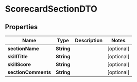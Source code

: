 

# ScorecardSectionDTO


## Properties

| Name | Type | Description | Notes |
|------------ | ------------- | ------------- | -------------|
|**sectionName** | **String** |  |  [optional] |
|**skillTitle** | **String** |  |  [optional] |
|**skillScore** | **String** |  |  [optional] |
|**sectionComments** | **String** |  |  [optional] |



